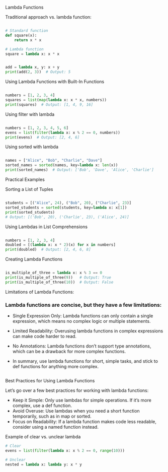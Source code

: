 Lambda Functions

Traditional approach vs. lambda function:

```python

# Standard function
def square(x):
    return x * x

# Lambda function
square = lambda x: x * x

```

```python

add = lambda x, y: x + y
print(add(2, 3))  # Output: 5

```
Using Lambda Functions with Built-In Functions

```python

numbers = [1, 2, 3, 4]
squares = list(map(lambda x: x * x, numbers))
print(squares)  # Output: [1, 4, 9, 16]


```

Using filter with lambda

```python

numbers = [1, 2, 3, 4, 5, 6]
evens = list(filter(lambda x: x % 2 == 0, numbers))
print(evens)  # Output: [2, 4, 6]


```
Using sorted with lambda


```python

names = ["Alice", "Bob", "Charlie", "Dave"]
sorted_names = sorted(names, key=lambda x: len(x))
print(sorted_names)  # Output: ['Bob', 'Dave', 'Alice', 'Charlie']


```

Practical Examples

Sorting a List of Tuples

```python

students = [("Alice", 24), ("Bob", 20), ("Charlie", 23)]
sorted_students = sorted(students, key=lambda x: x[1])
print(sorted_students)
# Output: [('Bob', 20), ('Charlie', 23), ('Alice', 24)]


```

Using Lambdas in List Comprehensions

```python

numbers = [1, 2, 3, 4]
doubled = [(lambda x: x * 2)(x) for x in numbers]
print(doubled)  # Output: [2, 4, 6, 8]


```

Creating Lambda Functions

```python

is_multiple_of_three = lambda x: x % 3 == 0
print(is_multiple_of_three(9))   # Output: True
print(is_multiple_of_three(10))  # Output: False


```
Limitations of Lambda Functions:

### Lambda functions are concise, but they have a few limitations:

* Single Expression Only: Lambda functions can only contain a single expression, which means no complex logic or multiple statements.

* Limited Readability: Overusing lambda functions in complex expressions can make code harder to read.

* No Annotations: Lambda functions don’t support type annotations, which can be a drawback for more complex functions.

* In summary, use lambda functions for short, simple tasks, and stick to def functions for anything more complex.

```python

```

Best Practices for Using Lambda Functions

Let’s go over a few best practices for working with lambda functions:

* Keep it Simple: Only use lambdas for simple operations. If it’s more complex, use a def function.
* Avoid Overuse: Use lambdas when you need a short function temporarily, such as in map or sorted.
* Focus on Readability: If a lambda function makes code less readable, consider using a named function instead.

Example of clear vs. unclear lambda

```python
# Clear
evens = list(filter(lambda x: x % 2 == 0, range(10)))

# Unclear
nested = lambda x: lambda y: x * y

```


```python

```
